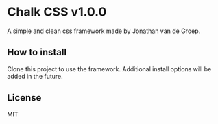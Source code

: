 # Chalk CSS v1.0.0

A simple and clean css framework made by Jonathan van de Groep.

## How to install

Clone this project to use the framework. Additional install options will be added in the future.

## License

MIT

